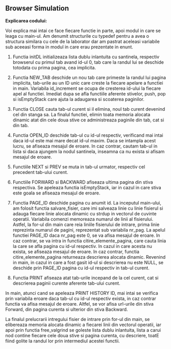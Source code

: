 ## Browser Simulation
**Explicarea codului:**

Voi explica mai intai ce face fiecare functie in parte, apoi modul in care se leaga cu main-ul. Am denumit structurile cu typedef pentru a avea o structura similara cu cele de la laborator dar am pastrat aceleasi variabile sub aceeasi forma in modul in care erau prezentate in enunt.
	
1.	Functia initDL initializeaza lista dublu inlantuita cu santinela, respectiv browserul cu primul tab avand id-ul 0, tab care la randul lui se deschide totodata cu prima pagina, cea implicita.

2.	Functia NEW_TAB deschide un nou tab care primeste la randul lui pagina implicita, tab-urile au un ID unic care creste la fiecare apelare a functiei in main. Variabila id_increment se ocupa de cresterea id-ului la fiecare apel al functiei. Imediat dupa se afla functiile aferente stivelor, push, pop si isEmptyStack care ajuta la adaugarea si scoaterea paginilor.
   
3.	Functia CLOSE cauta tab-ul curent si il elimina, noul tab curent devenind cel din stanga sa. La finalul functiei, elimin toata memoria alocata dinamic atat din cele doua stive ce administreaza paginile din tab, cat si din tab.

4.	Functia OPEN_ID deschide tab-ul cu id-ul respectiv, verificand mai intai daca id-ul este mai mare decat id-ul maxim. Daca se intampla acest lucru, se afiseaza mesajul de eroare. In caz contrar, cautam tab-ul in lista si daca ajungem la nodul santinela, inseamna ca nu exista si afisam mesajul de eroare.
	
5.	Functiile NEXT si PREV se muta in tab-ul urmator, respectiv cel precedent tab-ului curent.
	
6.	Functiile FORWARD si BACKWARD afiseaza ultima pagina din stiva respectiva. Se apeleaza functia isEmptyStack, iar in cazul in care stiva este goala se afiseaza mesajul de eroare.
	
7.	Functia PAGE_ID deschide pagina cu anumit id. La inceputul main-ului, am folosit functia salvare_fisier, care imi salveaza linie cu linie fisierul si adauga fiecare linie alocata dinamic cu strdup in vectorul de cuvinte operatii. Variabila comenzi memoreaza numarul de linii al fisierului. Astfel, la for-ul din main care reia liniile fisierului de intrare, prima linie reprezinta numarul de pagini, reprezentat sub variabila nr_pag. La apelul functiei PAGE_ID daca nr_pag este 0, se va afisa mesajul de eroare. In caz contrar, se va intra in functia citire_elemente_pagina, care cauta linia la care se afla pagina cu id-ul respectiv. In cazul in care acesta nu exista, se afiseaza mesajul de eroare. In caz contrar, functia citire_elemente_pagina returneaza descrierea alocata dinamic. Revenind in main, in cazul in care a fost gasit id-ul si descrierea nu este NULL, se deschide prin PAGE_ID pagina cu id-ul respectiv in tab-ul curent.
	
8.	Functia PRINT afiseaza atat tab-urile incepand de la cel curent, cat si descrierea paginii curente aferente tab-ului curent.
	
In main, atunci cand se apeleaza PRINT HISTORY ID, mai intai se verifica prin variabila eroare daca tab-ul cu id-ul respectiv exista, in caz contrar functia va afisa mesajul de eroare. Altfel, se vor afisa url-urile din stiva Forward, din pagina curenta si ulterior din stiva Backward.
	
La finalul prelucrarii intregului fisier de intrare prin for-ul din main, se elibereaza memoria alocata dinamic a fiecarei linii din vectorul operatii, iar apoi prin functia free_valgrind se goleste lista dublu inlantuita, lista a carui nod contine fiecare cele doua stive si pagina curenta, cu descriere, toatE
fiind golite la randul lor prin intermediul acestei functii.
